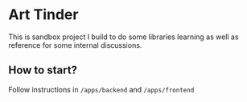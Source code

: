 # Art Tinder

This is sandbox project I build to do some libraries learning as well as reference for some internal discussions.

## How to start?

Follow instructions in `/apps/backend` and `/apps/frontend`
